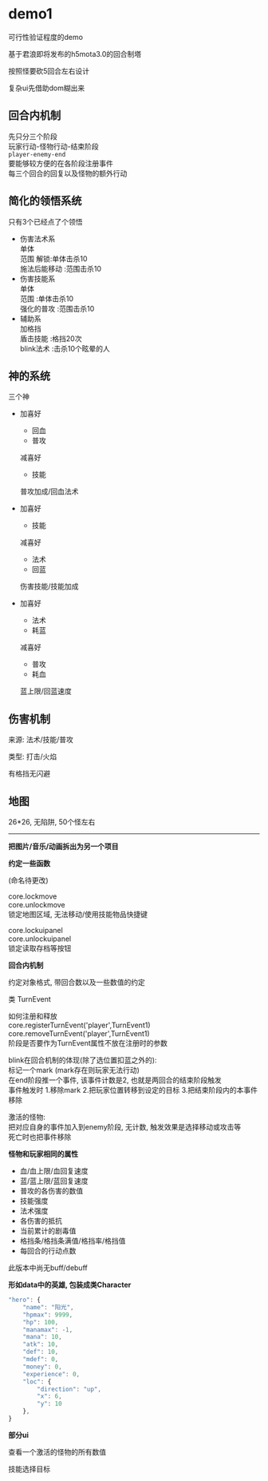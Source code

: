 # demo1

可行性验证程度的demo

基于君浪即将发布的h5mota3.0的回合制塔

按照怪要砍5回合左右设计

复杂ui先借助dom糊出来

## 回合内机制  

先只分三个阶段  
玩家行动-怪物行动-结束阶段  
`player-enemy-end`  
要能够较方便的在各阶段注册事件  
每三个回合的回复以及怪物的额外行动  

## 简化的领悟系统  

只有3个已经点了个领悟  
- 伤害法术系  
  单体  
  范围 解锁:单体击杀10  
  施法后能移动 :范围击杀10  
- 伤害技能系  
  单体  
  范围 :单体击杀10   
  强化的普攻 :范围击杀10  
- 辅助系  
  加格挡  
  盾击技能 :格挡20次  
  blink法术 :击杀10个眩晕的人  

## 神的系统  

三个神  

- 加喜好
  + 回血
  + 普攻

  减喜好
  + 技能

  普攻加成/回血法术

- 加喜好
  + 技能

  减喜好
  + 法术
  + 回蓝

  伤害技能/技能加成

- 加喜好
  + 法术
  + 耗蓝

  减喜好
  + 普攻
  + 耗血

  蓝上限/回蓝速度

## 伤害机制

来源: 法术/技能/普攻  

类型: 打击/火焰  

有格挡无闪避

## 地图

26*26, 无陷阱, 50个怪左右

---


**把图片/音乐/动画拆出为另一个项目**

**约定一些函数**

(命名待更改)

core.lockmove  
core.unlockmove  
锁定地图区域, 无法移动/使用技能物品快捷键


core.lockuipanel  
core.unlockuipanel  
锁定读取存档等按钮



**回合内机制**

约定对象格式, 带回合数以及一些数值的约定

类 TurnEvent

如何注册和释放  
core.registerTurnEvent('player',TurnEvent1)  
core.removeTurnEvent('player',TurnEvent1)  
阶段是否要作为TurnEvent属性不放在注册时的参数

blink在回合机制的体现(除了选位置扣蓝之外的):  
标记一个mark (mark存在则玩家无法行动)  
在end阶段推一个事件, 该事件计数是2, 也就是两回合的结束阶段触发  
事件触发时 1.移除mark 2.把玩家位置转移到设定的目标 3.把结束阶段内的本事件移除

激活的怪物:  
把对应自身的事件加入到enemy阶段, 无计数, 触发效果是选择移动或攻击等  
死亡时也把事件移除  

**怪物和玩家相同的属性**

+ 血/血上限/血回复速度
+ 蓝/蓝上限/蓝回复速度
+ 普攻的各伤害的数值
+ 技能强度
+ 法术强度
+ 各伤害的抵抗
+ 当前累计的剧毒值
+ 格挡条/格挡条满值/格挡率/格挡值
+ 每回合的行动点数

此版本中尚无buff/debuff

**形如data中的英雄, 包装成类Character**

```js
"hero": {
    "name": "阳光",
    "hpmax": 9999,
    "hp": 100,
    "manamax": -1,
    "mana": 10,
    "atk": 10,
    "def": 10,
    "mdef": 0,
    "money": 0,
    "experience": 0,
    "loc": {
        "direction": "up",
        "x": 6,
        "y": 10
    },
}
```

**部分ui**

查看一个激活的怪物的所有数值

技能选择目标